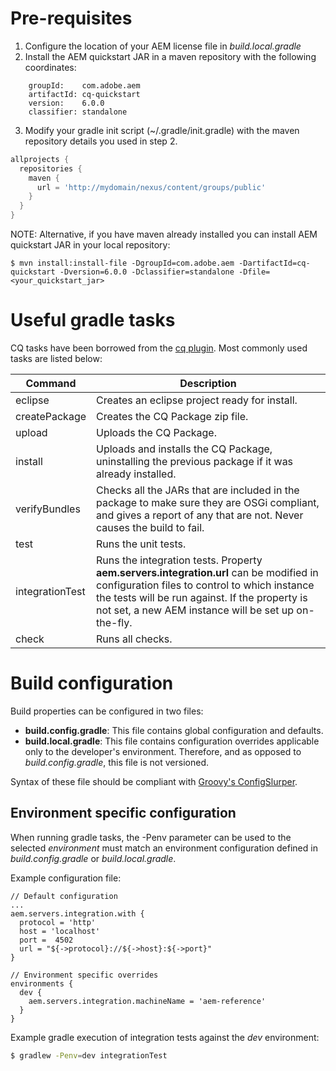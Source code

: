 # Pre-requisites
1. Configure the location of your AEM license file in *build.local.gradle*
2. Install the AEM quickstart JAR in a maven repository with the following coordinates:
```
    groupId:    com.adobe.aem
    artifactId: cq-quickstart
    version:    6.0.0
    classifier: standalone
```
3. Modify your gradle init script (~/.gradle/init.gradle) with the maven repository details you used in step 2.
```groovy
allprojects {
  repositories {
    maven {
      url = 'http://mydomain/nexus/content/groups/public'
    }
  }
}
```
NOTE: Alternative, if you have maven already installed you can install AEM quickstart JAR in your local repository:
```
$ mvn install:install-file -DgroupId=com.adobe.aem -DartifactId=cq-quickstart -Dversion=6.0.0 -Dclassifier=standalone -Dfile=<your_quickstart_jar>
```

# Useful gradle tasks
CQ tasks have been borrowed from the [cq plugin](https://github.com/TWCable/cq-gradle-plugin).
Most commonly used tasks are listed below:

|Command|Description|
|-------|-----------|
|eclipse|Creates an eclipse project ready for install.|
|createPackage|Creates the CQ Package zip file.|
|upload|Uploads the CQ Package.|
|install|Uploads and installs the CQ Package, uninstalling the previous package if it was already installed.|
|verifyBundles|Checks all the JARs that are included in the package to make sure they are OSGi compliant, and gives a report of any that are not. Never causes the build to fail.|
|test|Runs the unit tests.|
|integrationTest|Runs the integration tests. Property **aem.servers.integration.url** can be modified in configuration files to control to which instance the tests will be run against. If the property is not set, a new AEM instance will be set up on-the-fly.|
|check|Runs all checks.|

# Build configuration
Build properties can be configured in two files:
* **build.config.gradle**: This file contains global configuration and defaults. 
* **build.local.gradle**: This file contains configuration overrides applicable only to the developer's environment. Therefore, and as opposed to *build.config.gradle*, this file is not versioned.

Syntax of these file should be compliant with [Groovy's ConfigSlurper](http://mrhaki.blogspot.com/2009/10/groovy-goodness-using-configslurper.html).

## Environment specific configuration
When running gradle tasks, the -Penv parameter can be used to the selected *environment* must match an environment configuration defined in *build.config.gradle* or *build.local.gradle*. 

Example configuration file:
```
// Default configuration
...
aem.servers.integration.with {
  protocol = 'http'
  host = 'localhost'
  port =  4502
  url = "${->protocol}://${->host}:${->port}"
}

// Environment specific overrides
environments {
  dev {
    aem.servers.integration.machineName = 'aem-reference'
  }
}
```

Example gradle execution of integration tests against the *dev* environment:
```sh
$ gradlew -Penv=dev integrationTest
```
